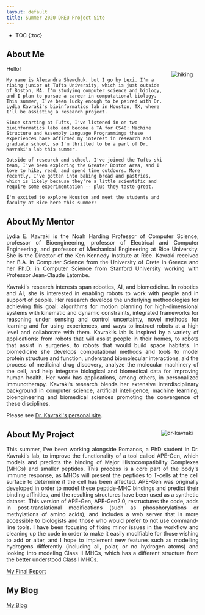 ```yaml
---
layout: default
title: Summer 2020 DREU Project Site
---
```


* TOC
{:toc}

## About Me





<style> 
    img {
      float: right;
      margin: 15px;
      max-width: 75%;
      height: auto;
    }
 
    p {
      text-align: justify;
    }
</style>

<div>
    <img src="https://LexiShew.github.io/images/hiking.jpg" alt="hiking" align=right>
</div>
     
<p>
    Hello!
    
    My name is Alexandra Shewchuk, but I go by Lexi. I'm a rising junior at Tufts University, which is just outside of Boston, MA. I'm studying computer science and biology, and I plan to pursue a career in computational biology. This summer, I've been lucky enough to be paired with Dr. Lydia Kavraki's bioinformatics lab in Houston, TX, where I'll be assisting a research project.

    Since starting at Tufts, I've listened in on two bioinformatics labs and become a TA for CS40: Machine Structure and Assembly Language Programming; these experiences have affirmed my interest in research and graduate school, so I'm thrilled to be a part of Dr. Kavraki's lab this summer.

    Outside of research and school, I've joined the Tufts ski team, I've been exploring the Greater Boston Area, and I love to hike, read, and spend time outdoors. More recently, I've gotten into baking bread and pastries, which is likely because they're a little scientific and require some experimentation -- plus they taste great.

    I'm excited to explore Houston and meet the students and faculty at Rice here this summer!
</p>

## About My Mentor

Lydia E. Kavraki is the Noah Harding Professor of Computer Science, professor of Bioengineering, professor of Electrical and Computer Engineering, and professor of Mechanical Engineering at Rice University. She is the Director of the Ken Kennedy Institute at Rice.
Kavraki received her B.A. in Computer Science from the University of Crete in Greece and her Ph.D. in Computer Science from Stanford University working with Professor Jean-Claude Latombe.

Kavraki's research interests span robotics, AI, and biomedicine. In robotics and AI, she is interested in enabling robots to work with people and in support of people. Her research develops the underlying methodologies for achieving this goal: algorithms for motion planning for high-dimensional systems with kinematic and dynamic constraints, integrated frameworks for reasoning under sensing and control uncertainty, novel methods for learning and for using experiences, and ways to instruct robots at a high level and collaborate with them. Kavraki’s lab is inspired by a variety of applications: from robots that will assist people in their homes, to robots that assist in surgeries, to robots that would build space habitats. In biomedicine she develops computational methods and tools to model protein structure and function, understand biomolecular interactions, aid the process of medicinal drug discovery, analyze the molecular machinery of the cell, and help integrate biological and biomedical data for improving human health. Her work has applications, among others, in personalized immunotherapy. Kavraki’s research blends her extensive interdisciplinary background in computer science, artificial intelligence, machine learning, bioengineering and biomedical sciences promoting the convergence of these disciplines.

Please see [Dr. Kavraki's personal site](https://www.cs.rice.edu/~kavraki/).

![dr-kavraki](https://LexiShew.github.io/images/dr-kavraki.jpg)

## About My Project

This summer, I've been working alongside Romanos, a PhD student in Dr. Kavraki's lab, to improve the functionality of a tool called APE-Gen, which models and predicts the binding of Major Histocompatibility Complexes (MHCs) and smaller peptides. This process is a core part of the body's immune response, as MHCs will present the peptides to T-cells at the cell surface to determine if the cell has been affected. APE-Gen was originally developed in order to model these peptide-MHC bindings and predict their binding affinities, and the resulting structures have been used as a synthetic dataset. This version of APE-Gen, APE-Gen2.0, restructures the code, adds in post-translational modifications (such as phosphorylations or methylations of amino acids), and includes a web server that is more accessible to biologists and those who would prefer to not use command-line tools. I have been focusing of fixing minor issues in the workflow and cleaning up the code in order to make it easily modifiable for those wishing to add or alter, and I hope to implement new features such as modelling hydrogens differently (including all, polar, or no hydrogen atoms) and looking into modeling Class II MHCs, which has a different structure from the better understood Class I MHCs.

[My Final Report](files/finalreport.pdf)

## My Blog

[My Blog](blog.html)
